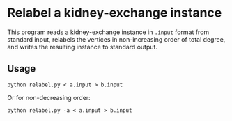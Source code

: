 # Relabel a kidney-exchange instance

This program reads a kidney-exchange instance in `.input` format from standard
input, relabels the vertices in non-increasing order of total degree, and
writes the resulting instance to standard output.

## Usage

```
python relabel.py < a.input > b.input
```

Or for non-decreasing order:
```
python relabel.py -a < a.input > b.input
```
